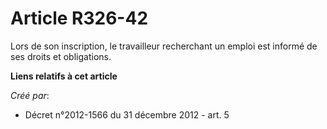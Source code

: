 # Article R326-42

Lors de son inscription, le travailleur recherchant un emploi est informé de ses droits et obligations.

**Liens relatifs à cet article**

_Créé par_:

  - Décret n°2012-1566 du 31 décembre 2012 - art. 5
